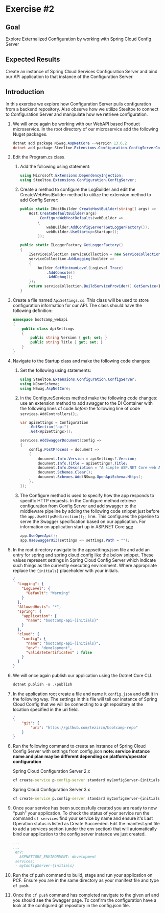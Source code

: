 # Exercise #2

## Goal

Explore Externalized Configuration by working with Spring Cloud Config Server

## Expected Results

Create an instance of Spring Cloud Services Configuration Server and bind our API application to that instance of the Configuration Server.

## Introduction

In this exercise we explore how Configuration Server pulls configuration from a backend repository.  Also observe how we utilize Steeltoe to connect to Configuration Server and manipulate how we retrieve configuration.

1. We will once again be working with our WebAPI based Product microservice.  In the root directory of our microservice add the following Nuget packages.

    ```powershell
    dotnet add package NSwag.AspNetCore --version 13.6.2
    dotnet add package Steeltoe.Extensions.Configuration.ConfigServerCore --version 2.4.4
    ```

2. Edit the Program.cs class.

   1. Add the following using statement:

        ```c#
        using Microsoft.Extensions.DependencyInjection;
        using Steeltoe.Extensions.Configuration.ConfigServer;
        ```

   2. Create a method to configure the LogBuilder and edit the CreateWebHostBuilder method to utilize the extension method to add Config Server:

        ```c#
        public static IHostBuilder CreateHostBuilder(string[] args) =>
            Host.CreateDefaultBuilder(args)
                .ConfigureWebHostDefaults(webBuilder =>
                {
                    webBuilder.AddConfigServer(GetLoggerFactory());
                    webBuilder.UseStartup<Startup>();
                });

        public static ILoggerFactory GetLoggerFactory()
        {
            IServiceCollection serviceCollection = new ServiceCollection();
            serviceCollection.AddLogging(builder =>
            {
                builder.SetMinimumLevel(LogLevel.Trace)
                    .AddConsole()
                    .AddDebug();
            });
            return serviceCollection.BuildServiceProvider().GetService<ILoggerFactory>();
        }
        ```

3. Create a file named `ApiSettings.cs`.  This class will be used to store configuration information for our API.  The class should have the following definition:

    ```c#
    namespace bootcamp_webapi
    {
        public class ApiSettings
        {
            public string Version { get; set; }
            public string Title { get; set; }
        }
    }
    ```

4. Navigate to the Startup class and make the following code changes:

   1. Set the following using statements:

        ```c#
        using Steeltoe.Extensions.Configuration.ConfigServer;
        using NJsonSchema;
        using NSwag.AspNetCore;
        ```

   2. In the ConfigureServices method make the following code changes: use an extension method to add swagger to the DI Container with the following lines of code *before* the following line of code `services.AddControllers();`.

        ```c#
        var apiSettings = Configuration
            .GetSection("api")
            .Get<ApiSettings>();

        services.AddSwaggerDocument(config =>
        {
            config.PostProcess = document =>
            {
                document.Info.Version = apiSettings?.Version;
                document.Info.Title = apiSettings?.Title;
                document.Info.Description = "A simple ASP.NET Core web API";
                document.Schemes.Clear();
                document.Schemes.Add(NSwag.OpenApiSchema.Https);
            };
        });
        ```

   3. The Configure method is used to specify how the app responds to specific HTTP requests.  In the Configure method retrieve configuration from Config Server and add swagger to the middleware pipeline by adding the following code snippet just before the `app.UseHttpsRedirection();;` line.  This configures the pipeline to serve the Swagger specification based on our application.  For information on application start up in ASP.NET Core [see](https://docs.microsoft.com/en-us/aspnet/core/fundamentals/startup?view=aspnetcore-3.1)

        ```c#
        app.UseOpenApi();
        app.UseSwaggerUi3(settings => settings.Path = "");
        ```

5. In the root directory navigate to the appsettings.json file and add an entry for spring and spring cloud config like the below snippet.  These values represent settings in Spring Cloud Config Server which indicate such things as the currently executing environment.  Where appropriate replace the `{initials}` placeholder with your initials.

    ```json
    {
      "Logging": {
        "LogLevel": {
          "Default": "Warning"
        }
      },
      "AllowedHosts": "*",
      "spring": {
        "application": {
          "name": "bootcamp-api-{initials}"
        }
      },
      "cloud": {
        "config": {
          "name": "bootcamp-api-{initials}",
          "env": "development",
          "validateCertificates" : false
        }
      }
    }
    ```

6. We will once again publish  our application using the Dotnet Core CLI.

    ```powershell
    dotnet publish -o .\publish
    ```

7. In the application root create a file and name it `config.json` and edit it in the following way.  The settings in this file will tell our instance of Spring Cloud Config that we will be connecting to a git repository at the location specified in the uri field.

    ```json
    {
        "git": {
            "uri": "https://github.com/tezizzm/bootcamp-repo"
        }
    }
    ```

8. Run the following command to create an instance of Spring Cloud Config Server with settings from config.json **note: service instance name and plan may be different depending on platform/operator configuration**

    Spring Cloud Configuration Server 2.x

    ```bat
    cf create-service p-config-server standard myConfigServer-{initials} -c .\config.json
    ```

    Spring Cloud Configuration Server 3.x

    ```bat
    cf create-service p.config-server standard myConfigServer-{initials} -c .\config.json
    ```

9. Once your service has been successfully created you are ready to now “push” your application.  To check the status of your service run the command `cf services` find your service by name and ensure it's Last Operation status is listed as Create Succeeded.  Edit the manifest.yml file to add a services section (under the env section) that will automatically bind our application to the config server instance we just created.

    ```yml
    ...
    ...
     env:
       ASPNETCORE_ENVIRONMENT: development
     services:
     - myConfigServer-{initials}
    ```

10. Run the cf push command to build, stage and run your application on PCF.  Ensure you are in the same directory as your manifest file and type `cf push`.

11. Once the `cf push` command has completed navigate to the given url and you should see the Swagger page.  To confirm the configuration have a look at the configured git repository in the config.json file.
